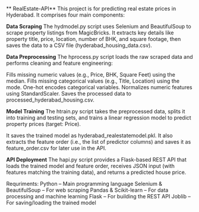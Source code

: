 ** RealEstate-API**
This project is for predicting real estate prices in Hyderabad. It comprises four main components:

**Data Scraping**
The hydmodel.py script uses Selenium and BeautifulSoup to scrape property listings from MagicBricks. It extracts key details like property title, price, location, number of BHK, and square footage, then saves the data to a CSV file (hyderabad_housing_data.csv).

**Data Preprocessing**
The hprocess.py script loads the raw scraped data and performs cleaning and feature engineering:

Fills missing numeric values (e.g., Price, BHK, Square Feet) using the median.
Fills missing categorical values (e.g., Title, Location) using the mode.
One-hot encodes categorical variables.
Normalizes numeric features using StandardScaler.
Saves the processed data to processed_hyderabad_housing.csv.

**Model Training**
The htrain.py script takes the preprocessed data, splits it into training and testing sets, and trains a linear regression model to predict property prices (target: Price).

It saves the trained model as hyderabad_realestatemodel.pkl.
It also extracts the feature order (i.e., the list of predictor columns) and saves it as feature_order.csv for later use in the API.

**API Deployment**
The hapi.py script provides a Flask-based REST API that loads the trained model and feature order, receives JSON input (with features matching the training data), and returns a predicted house price.

Requriments:
Python – Main programming language
Selenium & BeautifulSoup – For web scraping
Pandas & Scikit-learn – For data processing and machine learning
Flask – For building the REST API
Joblib – For saving/loading the trained model

